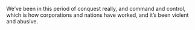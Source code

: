 We’ve been in this period of conquest really, and command and control, which is how corporations and nations have worked, and it’s been violent and abusive. 